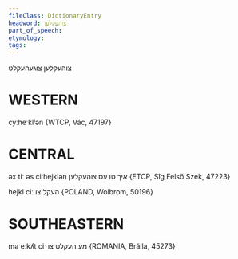 ```yaml
---
fileClass: DictionaryEntry
headword: צוהעקלען
part_of_speech: 
etymology: 
tags: 
---
```

צוהעקלען
צוגעהעקלט

WESTERN
========

cyːheˑklʲən {WTCP, Vác, 47197}

CENTRAL
========

əx tiː əs ciːhejklən איך טו עס צוהעקלען {ETCP, Sîg Felső Szek, 47223}

hejkl ciː העקל צו {POLAND, Wolbrom, 50196}

SOUTHEASTERN
==============

mə eːkʎt ciˑ מע העקלט צו {ROMANIA, Brăila, 45273}
